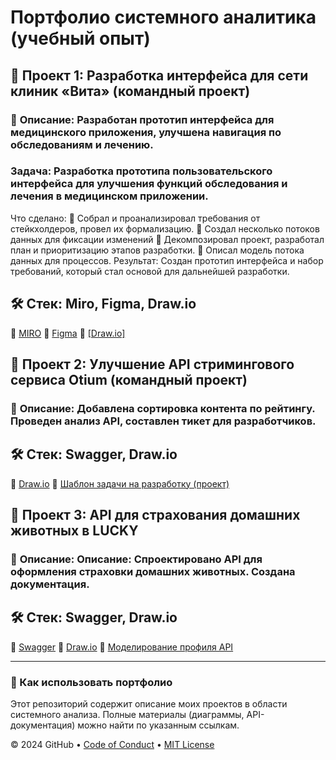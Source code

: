 # Портфолио системного аналитика (учебный опыт)

## 🔹 Проект 1: Разработка интерфейса для сети клиник «Вита» (командный проект)
### 📌 **Описание:** Разработан прототип интерфейса для медицинского приложения, улучшена навигация по обследованиям и лечению.
### Задача: Разработка прототипа пользовательского интерфейса для улучшения функций обследования и лечения в медицинском приложении.
Что сделано:
	Собрал и проанализировал требования от стейкхолдеров, провел их формализацию.
	Создал несколько потоков данных для фиксации изменений
	Декомпозировал проект, разработал план и приоритизацию этапов разработки.
	Описал модель потока данных для процессов.
Результат: Создан прототип интерфейса и набор требований, который стал основой для дальнейшей разработки.

## 🛠 **Стек:** Miro, Figma, Draw.io  
📎 [MIRO](https://miro.com/app/board/uXjVLXgAJ8s=/?share_link_id=158414094240=drive_link)
📎 [Figma](https://www.figma.com/design/CazFYiDPc6prh0GchljOqu/%D0%A0%D0%B0%D0%B1%D0%BE%D1%87%D0%B8%D0%B9-%D1%84%D0%B0%D0%B9%D0%BB-%D1%81-%D0%BF%D1%80%D0%BE%D1%82%D0%BE%D1%82%D0%B8%D0%BF%D0%B0%D0%BC%D0%B8-(Copy)?node-id=18236-1010&t=RHeCxcDSoAVAb8Pg-1=drive_link)
📎 [[Draw.io]](https://drive.google.com/file/d/1161jztbsNGq7BHPs5pPVJsP_-5YUDG5o/view?usp=sharing=drive_link)

## 🔹 Проект 2: Улучшение API стримингового сервиса Otium (командный проект)
### 📌 **Описание:** Добавлена сортировка контента по рейтингу. Проведен анализ API, составлен тикет для разработчиков.
## 🛠 **Стек:** Swagger, Draw.io  
📎 [Draw.io](https://drive.google.com/file/d/1gqT5zrLzjXeFtcBtAZ5f09PpfcD0izZ-/view?usp=sharing=drive_link)
📎 [Шаблон задачи на разработку (проект)](https://docs.google.com/document/d/1PfHHCawxsDJNgRoEjpdre7mC5jwwmcPw/edit?usp=sharing&ouid=117938446731862945970&rtpof=true&sd=true=drive_link)

## 🔹 Проект 3: API для страхования домашних животных в LUCKY
### 📌 **Описание:** Описание: Спроектировано API для оформления страховки домашних животных. Создана документация.
## 🛠 **Стек:** Swagger, Draw.io  
📎 [Swagger](https://app.swaggerhub.com/apis/pdv1001/dz2/1.0.1)
📎 [Draw.io](https://drive.google.com/file/d/1_Ysiibja0vLReAFLsBNJDtIBM_DYLus9/view?usp=sharing=drive_link)
📎 [Моделирование профиля API](https://docs.google.com/document/d/17UZaxn-uXRXQSEugITU4xVLCFm4acaHznKkaT4XFlOs/edit?usp=sharing)

---

### 🔹 Как использовать портфолио
Этот репозиторий содержит описание моих проектов в области системного анализа. Полные материалы (диаграммы, API-документация) можно найти по указанным ссылкам.



&copy; 2024 GitHub &bull; [Code of Conduct](https://www.contributor-covenant.org/version/2/1/code_of_conduct/code_of_conduct.md) &bull; [MIT License](https://gh.io/mit)

</footer>
